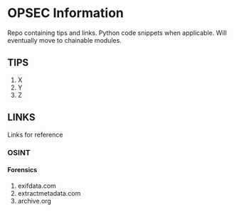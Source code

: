 # OPSEC Information
Repo containing tips and links. Python code snippets when applicable. Will eventually move to chainable modules.

## TIPS
1. X
2. Y
3. Z

## LINKS
Links for reference
### OSINT
#### Forensics
1. exifdata.com
2. extractmetadata.com
3. archive.org
